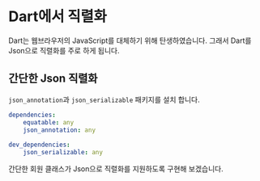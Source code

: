 # Dart에서 직렬화

Dart는 웹브라우저의 JavaScript를 대체하기 위해 탄생하였습니다. 그래서 Dart를 Json으로 직렬화를 주로 하게 됩니다.

## 간단한 Json 직렬화

`json_annotation`과 `json_serializable` 패키지를 설치 합니다.

```yaml
dependencies:
	equatable: any
	json_annotation: any
	
dev_dependencies:
	json_serializable: any
```

간단한 회원 클래스가 Json으로 직렬화를 지원하도록 구현해 보겠습니다.

